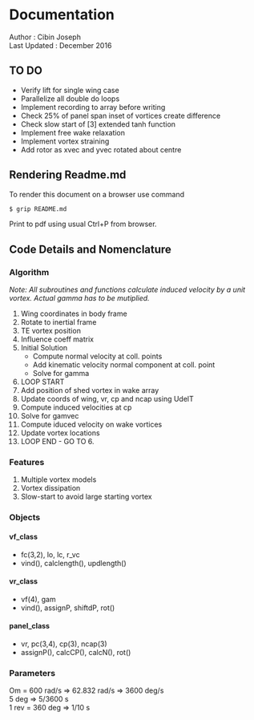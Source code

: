 # Documentation
Author : Cibin Joseph  
Last Updated : December 2016 

## TO DO
- Verify lift for single wing case
- Parallelize all double do loops
- Implement recording to array before writing
- Check 25% of panel span inset of vortices create difference
- Check slow start of [3] extended tanh function
- Implement free wake relaxation
- Implement vortex straining
- Add rotor as xvec and yvec rotated about centre

## Rendering Readme.md
To render this document on a browser use command 
```sh
$ grip README.md
```
Print to pdf using usual Ctrl+P from browser.

## Code Details and Nomenclature
### Algorithm
*Note: All subroutines and functions calculate induced velocity by a unit vortex. Actual gamma has to be mutiplied.*
1. Wing coordinates in body frame
2. Rotate to inertial frame
3. TE vortex position
4. Influence coeff matrix
5. Initial Solution
   * Compute normal velocity at coll. points
   * Add kinematic velocity normal component at coll. point
   * Solve for gamma
6. LOOP START
7. Add position of shed vortex in wake array
8. Update coords of wing, vr, cp and ncap using UdelT
9. Compute induced velocities at cp
10. Solve for gamvec
11. Compute iduced velocity on wake vortices
12. Update vortex locations
13. LOOP END - GO TO 6.

### Features
1. Multiple vortex models 
2. Vortex dissipation
3. Slow-start to avoid large starting vortex

### Objects
#### vf_class  
- fc(3,2), lo, lc, r_vc
- vind(), calclength(), updlength()

#### vr_class
- vf(4), gam
- vind(), assignP, shiftdP, rot()

#### panel_class
- vr, pc(3,4), cp(3), ncap(3)
- assignP(), calcCP(), calcN(), rot()

### Parameters
Om = 600 rad/s => 62.832 rad/s => 3600 deg/s  
5 deg => 5/3600 s  
1 rev = 360 deg => 1/10 s  

